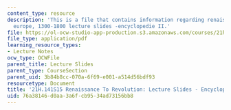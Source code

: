 ```yaml
---
content_type: resource
description: 'This is a file that contains information regarding renaissance to revolution:
  europe, 1300-1800 lecture slides -encyclopedie II.'
file: https://ol-ocw-studio-app-production.s3.amazonaws.com/courses/21h-141-renaissance-to-revolution-europe-1300-1800-spring-2015/76a38146d0aa3a6fcb9534ad73156bb8_MIT21H_141S15_Encycloped2.pdf
file_type: application/pdf
learning_resource_types:
- Lecture Notes
ocw_type: OCWFile
parent_title: Lecture Slides
parent_type: CourseSection
parent_uid: 3b84b8cc-070a-6f69-e001-a514d56bdf93
resourcetype: Document
title: '21H.141S15 Renaissance To Revolution: Lecture Slides - Encyclopedie II'
uid: 76a38146-d0aa-3a6f-cb95-34ad73156bb8
---
```

